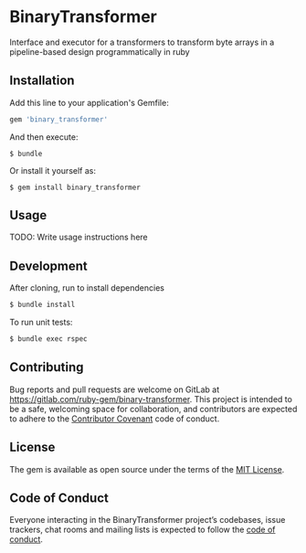 # BinaryTransformer

Interface and executor for a transformers to transform byte arrays in a pipeline-based
design programmatically in ruby

## Installation

Add this line to your application's Gemfile:

```ruby
gem 'binary_transformer'
```

And then execute:

    $ bundle

Or install it yourself as:

    $ gem install binary_transformer

## Usage

TODO: Write usage instructions here

## Development

After cloning, run to install dependencies
```bash
$ bundle install
``` 

To run unit tests:
```bash
$ bundle exec rspec
```
## Contributing

Bug reports and pull requests are welcome on GitLab at https://gitlab.com/ruby-gem/binary-transformer. 
This project is intended to be a safe, welcoming space for collaboration, and contributors are expected 
to adhere to the [Contributor Covenant](http://contributor-covenant.org) code of conduct.

## License

The gem is available as open source under the terms of the [MIT License](LICENSE.txt).

## Code of Conduct

Everyone interacting in the BinaryTransformer project’s codebases, issue trackers,
 chat rooms and mailing lists is expected to follow the [code of conduct](CODE_OF_CONDUCT.md).